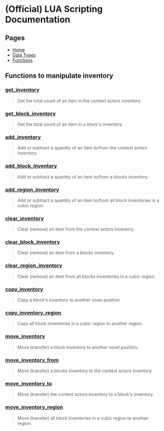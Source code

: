 
# (Official) LUA Scripting Documentation

## Pages

- [Home](../../index)
- [Data Types](../data-types)
- [Functions](../functions)

## Functions to manipulate inventory

### [get_inventory](inventory/get_inventory)

> Get the total count of an item in the context actors inventory.

### [get_block_inventory](inventory/get_block_inventory)

> Get the total count of an item in a block's inventory.

### [add_inventory](inventory/add_inventory)

> Add or subtract a quantity of an item to/from the context actors inventory.

### [add_block_inventory](inventory/add_block_inventory)

> Add or subtract a quantity of an item to/from a blocks inventory.

### [add_region_inventory](inventory/add_region_inventory)

> Add or subtract a quantity of an item to/from all block inventories in a cubic region.

### [clear_inventory](inventory/clear_inventory)

> Clear (remove) an item from the context actors inventory.

### [clear_block_inventory](inventory/clear_block_inventory)

> Clear (remove) an item from a blocks inventory.

### [clear_region_inventory](inventory/clear_region_inventory)

> Clear (remove) an item from all blocks inventories in a cubic region.

### [copy_inventory](inventory/copy_inventory)

> Copy a block's inventory to another voxel position.

### [copy_inventory_region](inventory/copy_inventory_region)

> Copy all block inventories in a cubic region to another region.

### [move_inventory](inventory/move_inventory)

> Move (transfer) a block inventory to another voxel position.

### [move_inventory_from](inventory/move_inventory_from)

> Move (transfer) a blocks inventory to the context actors inventory.

### [move_inventory_to](inventory/move_inventory_to)

> Move (transfer) the context actors inventory to a block's inventory.

### [move_inventory_region](inventory/move_inventory_region)

> Move (transfer) all block inventories in a cubic region to another region.
